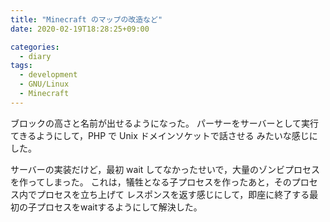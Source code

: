 ```yaml
---
title: "Minecraft のマップの改造など"
date: 2020-02-19T18:28:25+09:00

categories:
  - diary
tags:
  - development
  - GNU/Linux
  - Minecraft
---
```


ブロックの高さと名前が出せるようになった。
パーサーをサーバーとして実行てきるようにして，PHP で Unix ドメインソケットで話させる
みたいな感じにした。

サーバーの実装だけど，最初 wait してなかったせいで，大量のゾンビプロセスを作ってしまった。
これは，犠牲となる子プロセスを作ったあと，そのプロセス内でプロセスを立ち上げて
レスポンスを返す感じにして，即座に終了する最初の子プロセスをwaitするようにして解決した。
